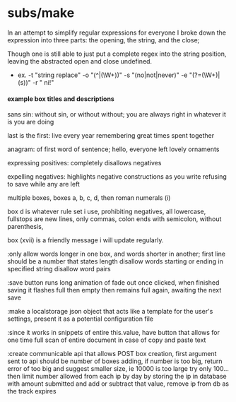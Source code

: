 # subs/make 
  In an attempt to simplify regular expressions for everyone I broke down the expression into three parts: the opening, the string, and the close;

  Though one is still able to just put a complete regex into the string position, leaving the abstracted open and close undefined.
  * ex. -t "string replace" -o "(^|(\W+))" -s "(no|not|never)" -e "(?=(\W+)|(s))" -r " ni!"

#### example box titles and descriptions
sans sin: without sin, or without without; you are always right in whatever it is you are doing

last is the first: live every year remembering great times spent together

anagram: of first word of sentence; hello, everyone left lovely ornaments

expressing positives: completely disallows negatives

expelling negatives: highlights negative constructions as you write refusing to save while any are left

multiple boxes, boxes a, b, c, d, then roman numerals (i)

box d is whatever rule set i use, prohibiting negatives, all lowercase, fullstops are new lines, only commas, colon ends with semicolon, without parenthesis,

box (xvii) is a friendly message i will update regularly.

:only allow words longer in one box, and words shorter in another; first line should be a number that states length
disallow words starting or ending in specified string
disallow word pairs

:save button runs long animation of fade out once clicked,
when finished saving it flashes full then empty then remains full again,
awaiting the next save

:make a localstorage json object that acts like a template for the user's settings,
present it as a potential configuration file

:since it works in snippets of entire this.value, have button that allows for one time full scan of entire document in case of copy and paste text

:create communicable api that allows POST box creation, 
first argument sent to api should be number of boxes adding, 
if number is too big, 
return error of too big and suggest smaller size, 
ie 10000 is too large try only 100... 
then limit number allowed from each ip by day by storing the ip in database with amount submitted and add or subtract that value, 
remove ip from db as the track expires

